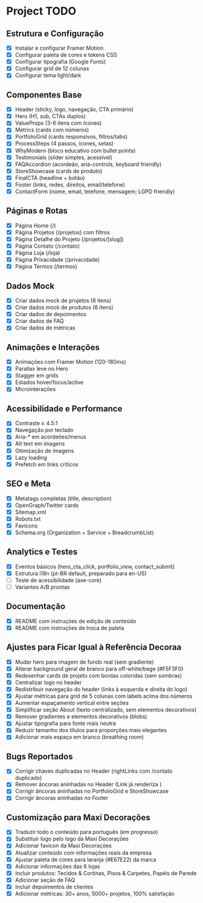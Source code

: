 # Project TODO

## Estrutura e Configuração
- [x] Instalar e configurar Framer Motion
- [x] Configurar paleta de cores e tokens CSS
- [x] Configurar tipografia (Google Fonts)
- [x] Configurar grid de 12 colunas
- [x] Configurar tema light/dark

## Componentes Base
- [x] Header (sticky, logo, navegação, CTA primário)
- [x] Hero (H1, sub, CTAs duplos)
- [x] ValueProps (3-6 itens com ícones)
- [x] Metrics (cards com números)
- [x] PortfolioGrid (cards responsivos, filtros/tabs)
- [x] ProcessSteps (4 passos, ícones, setas)
- [x] WhyModern (bloco educativo com bullet points)
- [x] Testimonials (slider simples, acessível)
- [x] FAQAccordion (acordeão, aria-controls, keyboard friendly)
- [x] StoreShowcase (cards de produto)
- [x] FinalCTA (headline + botão)
- [x] Footer (links, redes, direitos, email/telefone)
- [x] ContactForm (nome, email, telefone, mensagem; LGPD friendly)

## Páginas e Rotas
- [x] Página Home (/)
- [x] Página Projetos (/projetos) com filtros
- [x] Página Detalhe do Projeto (/projetos/[slug])
- [x] Página Contato (/contato)
- [x] Página Loja (/loja)
- [x] Página Privacidade (/privacidade)
- [x] Página Termos (/termos)

## Dados Mock
- [x] Criar dados mock de projetos (6 itens)
- [x] Criar dados mock de produtos (6 itens)
- [x] Criar dados de depoimentos
- [x] Criar dados de FAQ
- [x] Criar dados de métricas

## Animações e Interações
- [x] Animações com Framer Motion (120-180ms)
- [x] Parallax leve no Hero
- [x] Stagger em grids
- [x] Estados hover/focus/active
- [x] Microinterações

## Acessibilidade e Performance
- [x] Contraste ≥ 4.5:1
- [x] Navegação por teclado
- [x] Aria-* em acordeões/menus
- [x] Alt text em imagens
- [x] Otimização de imagens
- [x] Lazy loading
- [x] Prefetch em links críticos

## SEO e Meta
- [x] Metatags completas (title, description)
- [x] OpenGraph/Twitter cards
- [x] Sitemap.xml
- [x] Robots.txt
- [x] Favicons
- [x] Schema.org (Organization + Service + BreadcrumbList)

## Analytics e Testes
- [x] Eventos básicos (hero_cta_click, portfolio_view, contact_submit)
- [x] Estrutura i18n (pt-BR default, preparado para en-US)
- [ ] Teste de acessibilidade (axe-core)
- [ ] Variantes A/B prontas

## Documentação
- [x] README com instruções de edição de conteúdo
- [x] README com instruções de troca de paleta

## Ajustes para Ficar Igual à Referência Decoraa
- [x] Mudar hero para imagem de fundo real (sem gradiente)
- [x] Alterar background geral de branco para off-white/bege (#F5F3F0)
- [x] Redesenhar cards de projeto com bordas coloridas (sem sombras)
- [x] Centralizar logo no header
- [x] Redistribuir navegação do header (links à esquerda e direita do logo)
- [x] Ajustar métricas para grid de 5 colunas com labels acima dos números
- [x] Aumentar espaçamento vertical entre seções
- [x] Simplificar seção About (texto centralizado, sem elementos decorativos)
- [x] Remover gradientes e elementos decorativos (blobs)
- [x] Ajustar tipografia para fonte mais neutra
- [x] Reduzir tamanho dos títulos para proporções mais elegantes
- [x] Adicionar mais espaço em branco (breathing room)

## Bugs Reportados
- [x] Corrigir chaves duplicadas no Header (rightLinks com /contato duplicado)
- [x] Remover âncoras aninhadas no Header (Link já renderiza <a>)
- [x] Corrigir âncoras aninhadas no PortfolioGrid e StoreShowcase
- [x] Corrigir âncoras aninhadas no Footer

## Customização para Maxi Decorações
- [x] Traduzir todo o conteúdo para português (em progresso)
- [x] Substituir logo pelo logo da Maxi Decorações
- [x] Adicionar favicon da Maxi Decorações
- [x] Atualizar conteúdo com informações reais da empresa
- [x] Ajustar paleta de cores para laranja (#E67E22) da marca
- [x] Adicionar informações das 6 lojas
- [x] Incluir produtos: Tecidos & Cortinas, Pisos & Carpetes, Papéis de Parede
- [x] Adicionar seção de FAQ
- [x] Incluir depoimentos de clientes
- [x] Adicionar métricas: 30+ anos, 5000+ projetos, 100% satisfação
